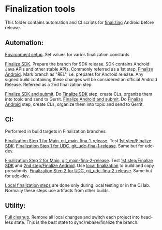 # Finalization tools
This folder contains automation and CI scripts for [finalizing](https://go/android-finalization) Android before release.

## Automation:
[Environment setup](./environment.sh). Set values for varios finalization constants.

[Finalize SDK](./finalize-aidl-vndk-sdk-resources.sh). Prepare the branch for SDK release. SDK contains Android Java APIs and other stable APIs. Commonly referred as a 1st step.
[Finalize Android](./finalize-sdk-rel.sh). Mark branch as "REL", i.e. prepares for Android release. Any signed build containing these changes will be considered an official Android Release. Referred as a 2nd finalization step.

[Finalize SDK and submit](./step-1.sh). Do [Finalize SDK](./finalize-aidl-vndk-sdk-resources.sh) step, create CLs, organize them into topic and send to Gerrit.
[Finalize Android and submit](./step-2.sh). Do [Finalize Android](./finalize-sdk-rel.sh) step, create  CLs, organize them into topic and send to Gerrit.

## CI:
Performed in build targets in Finalization branches.

[Finalization Step 1 for Main, git_main-fina-1-release](https://android-build.googleplex.com/builds/branches/git_main-fina-1-release/grid). Test [1st step/Finalize SDK](./finalize-aidl-vndk-sdk-resources.sh).
[Finalization Step 1 for UDC, git_udc-fina-1-release](https://android-build.googleplex.com/builds/branches/git_udc-fina-1-release/grid). Same but for udc-dev.

[Finalization Step 2 for Main, git_main-fina-2-release](https://android-build.googleplex.com/builds/branches/git_main-fina-2-release/grid). Test [1st step/Finalize SDK](./finalize-aidl-vndk-sdk-resources.sh) and [2nd step/Finalize Android](./finalize-sdk-rel.sh). Use [local finalization](./localonly-steps.sh) to build and copy presubmits.
[Finalization Step 2 for UDC, git_udc-fina-2-release](https://android-build.googleplex.com/builds/branches/git_udc-fina-2-release/grid). Same but for udc-dev.

[Local finalization steps](./localonly-steps.sh) are done only during local testing or in the CI lab. Normally these steps use artifacts from other builds.

## Utility:
[Full cleanup](./cleanup.sh). Remove all local changes and switch each project into head-less state. This is the best state to sync/rebase/finalize the branch.

